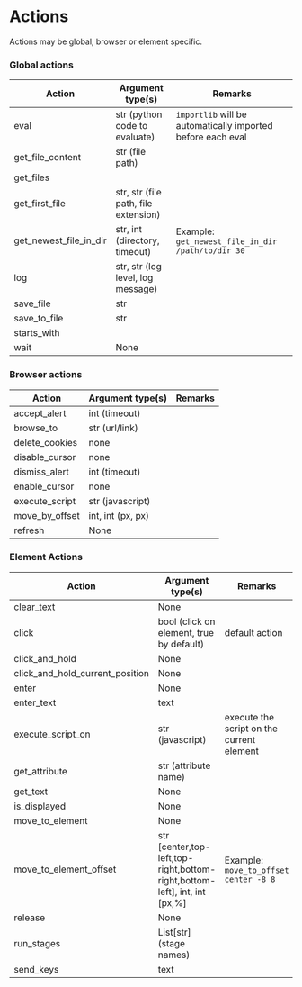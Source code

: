 # Actions

Actions may be global, browser or element specific.

### Global actions

| Action                 | Argument type(s)                     | Remarks                                                     |
|------------------------|--------------------------------------|-------------------------------------------------------------|
| eval                   | str (python code to evaluate)        | `importlib` will be automatically imported before each eval |
| get_file_content       | str (file path)                      |                                                             |
| get_files              |                                      |                                                             |
| get_first_file         | str, str (file path, file extension) |                                                             |
| get_newest_file_in_dir | str, int (directory, timeout)        | Example: `get_newest_file_in_dir /path/to/dir 30`           |
| log                    | str, str (log level, log message)    |                                                             |
| save_file              | str                                  |                                                             |
| save_to_file           | str                                  |                                                             |
| starts_with            |                                      |                                                             |
| wait                   | None                                 |                                                             |

### Browser actions

| Action         | Argument type(s)  | Remarks |
|----------------|-------------------|---------|
| accept_alert   | int (timeout)     |         |
| browse_to      | str (url/link)    |         |
| delete_cookies | none              |         |
| disable_cursor | none              |         |
| dismiss_alert  | int (timeout)     |         |
| enable_cursor  | none              |         |
| execute_script | str (javascript)  |         |
| move_by_offset | int, int (px, px) |         |
| refresh        | None              |         |

### Element Actions

| Action                          | Argument type(s)                                                          | Remarks                                   |
|---------------------------------|---------------------------------------------------------------------------|-------------------------------------------|
| clear_text                      | None                                                                      |                                           |
| click                           | bool (click on element, true by default)                                  | default action                            |
| click_and_hold                  | None                                                                      |                                           |
| click_and_hold_current_position | None                                                                      |                                           |
| enter                           | None                                                                      |                                           |
| enter_text                      | text                                                                      |                                           |
| execute_script_on               | str (javascript)                                                          | execute the script on the current element |
| get_attribute                   | str (attribute name)                                                      |                                           |
| get_text                        | None                                                                      |                                           |    
| is_displayed                    | None                                                                      |                                           |
| move_to_element                 | None                                                                      |                                           |
| move_to_element_offset          | str [center,top-left,top-right,bottom-right,bottom-left], int, int [px,%] | Example: `move_to_offset center -8 8`     |
| release                         | None                                                                      |                                           |
| run_stages                      | List[str] (stage names)                                                   |                                           |
| send_keys                       | text                                                                      |                                           |
